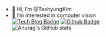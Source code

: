 - 👋 Hi, I’m @TaehyungKim
- 👀 I’m interested in computer vision<br>
[![Tech Blog Badge](http://img.shields.io/badge/-Tech%20blog-black?style=flat-square&logo=github&link=https://boysboy3.tistory.com)](https://boysboy3.tistory.com/)
[![Github Badge](http://img.shields.io/badge/-Tech%20blog-black?style=flat-square&logo=github&link=https://github.com/kimtaehyeong)](https://github.com/kimtaehyeong/)<br>
![Anurag's GitHub stats](https://github-readme-stats.vercel.app/api?username=taehyung-cv&hide=contribs,prs)
<!---
taehyung-cv/taehyung-cv is a ✨ special ✨ repository because its `README.md` (this file) appears on your GitHub profile.
You can click the Preview link to take a look at your changes.
--->
